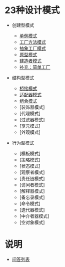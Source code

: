 23种设计模式
===
* 创建型模式

    - [单例模式](https://github.com/han8gui/DesignPatterns/tree/master/Creational/Singleton)
    - [工厂方法模式](https://github.com/han8gui/DesignPatterns/tree/master/Creational/FactoryMethod)
    - [抽象工厂模式](https://github.com/han8gui/DesignPatterns/tree/master/Creational/AbstractFactory)
    - [原型模式](https://github.com/han8gui/DesignPatterns/tree/master/Creational/Prototype)
    - [建造者模式](https://github.com/han8gui/DesignPatterns/tree/master/Creational/Builder)
    - [补充：简单工厂](https://github.com/han8gui/DesignPatterns/tree/master/Creational/SimpleFactory)

* 结构型模式

    - [桥接模式](https://github.com/han8gui/DesignPatterns/tree/master/Structural/Bridge)
    - [适配器模式](https://github.com/han8gui/DesignPatterns/tree/master/Structural/Adapter)
    - [组合模式](https://github.com/han8gui/DesignPatterns/tree/master/Structural/Composite)
    - [装饰器模式]
    - [代理模式]
    - [过滤器模式]
    - [享元模式]
    - [外观模式]

* 行为型模式

    - [模板模式]
    - [策略模式]
    - [状态模式]
    - [观察者模式]
    - [责任链模式]
    - [访问者模式]
    - [解释器模式]
    - [备忘录模式]
    - [命令模式]
    - [迭代器模式]
    - [中介者器模式]
    - [空对象模式]

说明
===
* [问答列表](https://github.com/han8gui/DesignPatterns/blob/master/QA.md)
